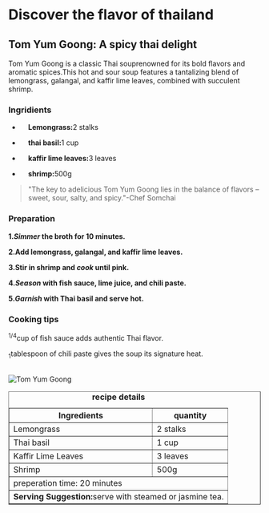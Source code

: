 <!DOCTYPE html>

<html lang="en">


<head>

<meta charset="UTF 8">

<title>Taste of Travel</title>

<meta name="embark on a culinary adventure with  taste of travel, exploring global flavor recipe.">


</head>

<body>
  
<h1>Discover the flavor of thailand</h1>
<h2>Tom Yum Goong: A spicy thai delight</h2>
<p>Tom Yum Goong is a classic Thai souprenowned for its bold flavors and aromatic spices.This hot and sour soup features a tantalizing blend of lemongrass, galangal, and kaffir lime leaves, combined with succulent shrimp.</p>

<h3>Ingridients</h3>

<ul><li>

    <strong>Lemongrass:</strong>2 stalks</li><li>

    <strong>thai basil:</strong>1 cup</li><li>

    <strong>kaffir lime leaves:</strong>3 leaves</li><li>

    <strong>shrimp:</strong>500g</li></ul>


<blockquote>"The key to adelicious Tom Yum Goong lies in the balance of flavors – sweet, sour, salty, and spicy."-Chef Somchai </blockquote>


<h3>Preparation</h3>

<strong>1.<em>Simmer</em> the broth for 10 minutes.</strong><br>

<strong>2.Add lemongrass, galangal, and kaffir lime leaves.</strong><br>

<strong>3.Stir in shrimp and <em>cook</em> until pink.</strong><br>

<strong>4.<em>Season</em> with fish sauce, lime juice, and chili paste.</strong><br>

<strong>5.<em>Garnish</em> with Thai basil and serve hot.</strong>

<h3>Cooking tips</h3><p>

<sup>1/4</sup>cup of fish sauce adds authentic Thai flavor.<br>

<sub>1</sub>tablespoon of chili paste gives the soup its signature heat.<br></p>

<br>
<img src="https://edube.org/uploads/media/default/0001/04/thai-soup.jpg" alt="Tom Yum Goong">

<table border="1"
cellpadding="5"
cellspacing="0"><caption><strong>recipe details</strong></caption>
<thead>
<tr>
<th>Ingredients</th>
<th>quantity</th>
</tr>
</thead>
<tbody>

<tr>
<td>Lemongrass</td>
<td>2 stalks</td>
</tr>
<tr>
<td>Thai basil</td>
<td>1 cup</td>
</tr>
<tr>
<td>Kaffir Lime Leaves</td>
<td>3 leaves</td>
</tr>
<tr>
<td>Shrimp</td>
<td>500g</td>
</tr>
<tr>
    <td colspan="2">preperation time: 20 minutes</td>
</tr>
<tr>
    <td colspan="2"><strong>Serving Suggestion:</strong>serve with steamed or jasmine tea.</td>
</tr>
</tbody>
</table>

</body>
</html>
